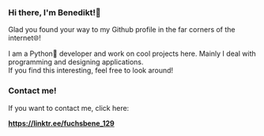 ### **Hi there, I'm Benedikt!👋**

Glad you found your way to my Github profile in the far corners of the internet🌐!

I am a Python🐍 developer and work on cool projects here. Mainly I deal with programming and designing applications.                                                     
If you find this interesting, feel free to look around!


### Contact me!

If you want to contact me, click here:

**https://linktr.ee/fuchsbene_129**


<!--
![alt text](https://link.com)

**FuchsBene/FuchsBene** is a ✨ _special_ ✨ repository because its `README.md` (this file) appears on your GitHub profile.

Here are some ideas to get you started:

- 🔭 I’m currently working on ...
- 🌱 I’m currently learning ...
- 👯 I’m looking to collaborate on ...
- 🤔 I’m looking for help with ...
- 💬 Ask me about ...
- 📫 How to reach me: ...
- 😄 Pronouns: ...
- ⚡ Fun fact: ...
-->
